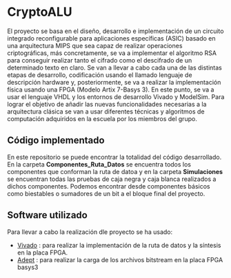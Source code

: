 # CryptoALU

El proyecto se basa en el diseño, desarrollo e implementación de un circuito integrado reconfigurable para aplicaciones específicas (ASIC) basado en una arquitectura MIPS que sea capaz de realizar operaciones criptográficas, más concretamente, se va a implementar el algoritmo RSA para conseguir realizar tanto el cifrado como el descifrado de un determinado texto en claro. Se van a llevar a cabo cada una de las distintas etapas de desarrollo, codificación usando el llamado lenguaje de descripción hardware y, posteriormente, se va a realizar la implementación física usando una FPGA (Modelo Artix 7-Basys 3). En este punto, se va a usar el lenguaje VHDL y los entornos de desarrollo Vivado y ModelSim. Para lograr el objetivo de añadir las nuevas funcionalidades necesarias a la arquitectura clásica se van a usar diferentes técnicas y algoritmos de computación adquiridos en la escuela por los miembros del grupo.


## Código implementado

En este repositorio se puede encontrar la totalidad del código desarrollado. En la carpeta **Componentes_Ruta_Datos** se encuentra todos los componentes que conforman la ruta de datoa y en la carpeta **Simulaciones** se encuentran todas las pruebas de caja negra y caja blanca realizados a dichos componentes. Podemos encontrar desde componentes básicos como biestables o sumadores de un bit a el bloque final del proyecto.

## Software utilizado

Para llevar a cabo la realización dle proyecto se ha usado:

* [Vivado](https://www.google.com/url?sa=t&rct=j&q=&esrc=s&source=web&cd=&cad=rja&uact=8&ved=2ahUKEwi50ajAg9nxAhWW3YUKHQ_DA3gQFnoECAUQAw&url=https%3A%2F%2Fwww.xilinx.com%2Fproducts%2Fdesign-tools%2Fvivado.html&usg=AOvVaw3CcDlFZ09ShLIwRCmt_Sm3) : para realizar la implementación de la ruta de datos y la síntesis en la placa FPGA.
* [Adept](https://store.digilentinc.com/digilent-adept/) : para realizar la carga de los archivos bitstream en la placa FPGA basys3

